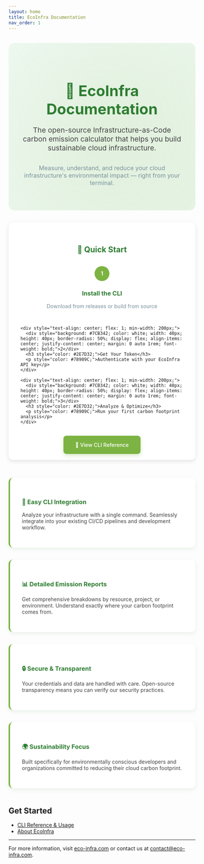 ```yaml
---
layout: home
title: EcoInfra Documentation
nav_order: 1
---
```


<style>
  .hero-section {
    background: linear-gradient(135deg, #F1FAF5 0%, #E8F5E8 100%);
    padding: 3rem 2rem;
    border-radius: 16px;
    margin: 2rem 0;
    text-align: center;
    position: relative;
    overflow: hidden;
  }

  .hero-section::before {
    content: '';
    position: absolute;
    top: -50%;
    left: -50%;
    width: 200%;
    height: 200%;
    background: radial-gradient(circle, rgba(126, 179, 66, 0.1) 0%, transparent 70%);
    animation: float 6s ease-in-out infinite;
  }

  @keyframes float {
    0%, 100% { transform: translateY(0px) rotate(0deg); }
    50% { transform: translateY(-20px) rotate(180deg); }
  }

  .hero-content {
    position: relative;
    z-index: 1;
  }

  .feature-grid {
    display: grid;
    grid-template-columns: repeat(auto-fit, minmax(300px, 1fr));
    gap: 2rem;
    margin: 3rem 0;
  }

  .feature-card {
    background: white;
    padding: 2rem;
    border-radius: 12px;
    box-shadow: 0 4px 12px rgba(46, 125, 50, 0.1);
    border-left: 4px solid #7CB342;
    transition: transform 0.3s ease, box-shadow 0.3s ease;
  }

  .feature-card:hover {
    transform: translateY(-4px);
    box-shadow: 0 8px 24px rgba(46, 125, 50, 0.2);
  }

  .quick-start-steps {
    background: white;
    padding: 2rem;
    border-radius: 12px;
    margin: 2rem 0;
    box-shadow: 0 4px 12px rgba(0, 0, 0, 0.1);
  }
</style>

<div class="hero-section">
  <div class="hero-content">
    <h1 style="color: #2E7D32; font-size: 2.5rem; margin-bottom: 1rem;">🌱 EcoInfra Documentation</h1>
    <p style="font-size: 1.2rem; color: #424242; margin-bottom: 2rem;">
      The open-source Infrastructure-as-Code carbon emission calculator that helps you build sustainable cloud infrastructure.
    </p>
    <p style="color: #78909C; font-size: 1rem;">
      Measure, understand, and reduce your cloud infrastructure's environmental impact — right from your terminal.
    </p>
  </div>
</div>

<div class="quick-start-steps">
  <h2 style="color: #2E7D32; text-align: center; margin-bottom: 2rem;">🚀 Quick Start</h2>

  <div style="display: flex; justify-content: space-around; flex-wrap: wrap; gap: 1rem;">
    <div style="text-align: center; flex: 1; min-width: 200px;">
      <div style="background: #7CB342; color: white; width: 40px; height: 40px; border-radius: 50%; display: flex; align-items: center; justify-content: center; margin: 0 auto 1rem; font-weight: bold;">1</div>
      <h3 style="color: #2E7D32;">Install the CLI</h3>
      <p style="color: #78909C;">Download from releases or build from source</p>
    </div>

    <div style="text-align: center; flex: 1; min-width: 200px;">
      <div style="background: #7CB342; color: white; width: 40px; height: 40px; border-radius: 50%; display: flex; align-items: center; justify-content: center; margin: 0 auto 1rem; font-weight: bold;">2</div>
      <h3 style="color: #2E7D32;">Get Your Token</h3>
      <p style="color: #78909C;">Authenticate with your EcoInfra API key</p>
    </div>

    <div style="text-align: center; flex: 1; min-width: 200px;">
      <div style="background: #7CB342; color: white; width: 40px; height: 40px; border-radius: 50%; display: flex; align-items: center; justify-content: center; margin: 0 auto 1rem; font-weight: bold;">3</div>
      <h3 style="color: #2E7D32;">Analyze & Optimize</h3>
      <p style="color: #78909C;">Run your first carbon footprint analysis</p>
    </div>
  </div>

  <div style="text-align: center; margin-top: 2rem;">
    <a href="main-cli.html" style="background: #7CB342; color: white; padding: 1rem 2rem; border-radius: 8px; text-decoration: none; font-weight: 500; box-shadow: 0 4px 12px rgba(126, 179, 66, 0.3); transition: all 0.3s ease;">
      📖 View CLI Reference
    </a>
  </div>
</div>

<div class="feature-grid">
  <div class="feature-card">
    <h3 style="color: #2E7D32; margin-bottom: 1rem;">🔧 Easy CLI Integration</h3>
    <p style="color: #424242;">Analyze your infrastructure with a single command. Seamlessly integrate into your existing CI/CD pipelines and development workflow.</p>
  </div>

  <div class="feature-card">
    <h3 style="color: #2E7D32; margin-bottom: 1rem;">📊 Detailed Emission Reports</h3>
    <p style="color: #424242;">Get comprehensive breakdowns by resource, project, or environment. Understand exactly where your carbon footprint comes from.</p>
  </div>

  <div class="feature-card">
    <h3 style="color: #2E7D32; margin-bottom: 1rem;">🔒 Secure & Transparent</h3>
    <p style="color: #424242;">Your credentials and data are handled with care. Open-source transparency means you can verify our security practices.</p>
  </div>

  <div class="feature-card">
    <h3 style="color: #2E7D32; margin-bottom: 1rem;">🌍 Sustainability Focus</h3>
    <p style="color: #424242;">Built specifically for environmentally conscious developers and organizations committed to reducing their cloud carbon footprint.</p>
  </div>
</div>

## Get Started

- [CLI Reference & Usage](main-cli.md)
- [About EcoInfra](about.markdown)

---

For more information, visit [eco-infra.com](https://eco-infra.com) or contact us at [contact@eco-infra.com](mailto:contact@eco-infra.com).